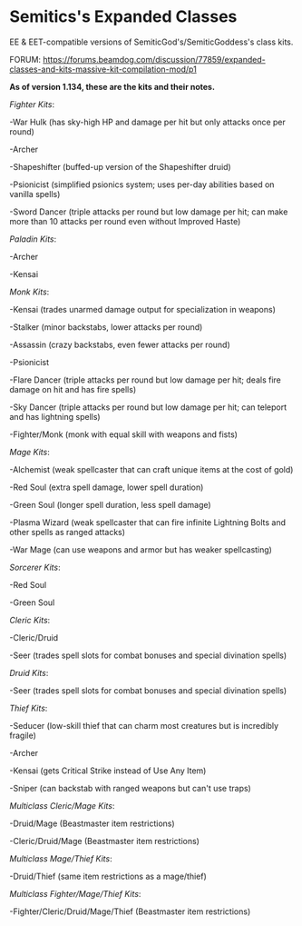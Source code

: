 # Semitics's Expanded Classes
EE &amp; EET-compatible versions of SemiticGod's/SemiticGoddess's class kits.

FORUM: https://forums.beamdog.com/discussion/77859/expanded-classes-and-kits-massive-kit-compilation-mod/p1

**As of version 1.134, these are the kits and their notes.**

_Fighter Kits_:

-War Hulk (has sky-high HP and damage per hit but only attacks once per round)

-Archer

-Shapeshifter (buffed-up version of the Shapeshifter druid)

-Psionicist (simplified psionics system; uses per-day abilities based on vanilla spells)

-Sword Dancer (triple attacks per round but low damage per hit; can make more than 10 attacks per round even without Improved Haste)

_Paladin Kits_:

-Archer

-Kensai

_Monk Kits_:

-Kensai (trades unarmed damage output for specialization in weapons)

-Stalker (minor backstabs, lower attacks per round)

-Assassin (crazy backstabs, even fewer attacks per round)

-Psionicist

-Flare Dancer (triple attacks per round but low damage per hit; deals fire damage on hit and has fire spells)

-Sky Dancer (triple attacks per round but low damage per hit; can teleport and has lightning spells)

-Fighter/Monk (monk with equal skill with weapons and fists)

_Mage Kits_:

-Alchemist (weak spellcaster that can craft unique items at the cost of gold)

-Red Soul (extra spell damage, lower spell duration)

-Green Soul (longer spell duration, less spell damage)

-Plasma Wizard (weak spellcaster that can fire infinite Lightning Bolts and other spells as ranged attacks)

-War Mage (can use weapons and armor but has weaker spellcasting)

_Sorcerer Kits_:

-Red Soul

-Green Soul

_Cleric Kits_:

-Cleric/Druid

-Seer (trades spell slots for combat bonuses and special divination spells)

_Druid Kits_:

-Seer (trades spell slots for combat bonuses and special divination spells)

_Thief Kits_:

-Seducer (low-skill thief that can charm most creatures but is incredibly fragile)

-Archer

-Kensai (gets Critical Strike instead of Use Any Item)

-Sniper (can backstab with ranged weapons but can't use traps)

_Multiclass Cleric/Mage Kits_:

-Druid/Mage (Beastmaster item restrictions)

-Cleric/Druid/Mage (Beastmaster item restrictions)

_Multiclass Mage/Thief Kits_:

-Druid/Thief (same item restrictions as a mage/thief)

_Multiclass Fighter/Mage/Thief Kits_:

-Fighter/Cleric/Druid/Mage/Thief (Beastmaster item restrictions)
